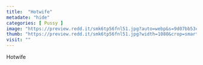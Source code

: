 ```yaml
---
title:  "Hotwife"
metadate: "hide"
categories: [ Pussy ]
image: "https://preview.redd.it/smk6tp56fnl51.jpg?auto=webp&s=9d07bb53c12de87fd57871f891d23e711ea80bec"
thumb: "https://preview.redd.it/smk6tp56fnl51.jpg?width=1080&crop=smart&auto=webp&s=7a612f5e54cdfab20797c4ed4d4de2ca44466f00"
visit: ""
---
```

Hotwife

